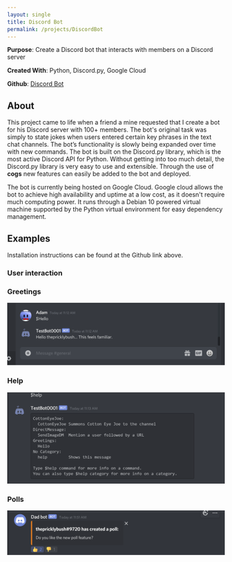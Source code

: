 ```yaml
---
layout: single
title: Discord Bot
permalink: /projects/DiscordBot
---
```

**Purpose**: Create a Discord bot that interacts with members on a Discord server

**Created With**: Python, Discord.py, Google Cloud

**Github**: [Discord Bot](https://github.com/adamlawson99/DiscordBot)

## About
This project came to life when a friend a mine requested that I create a bot for his Discord server with 100+ members. The bot's original task was simply to state jokes when users entered certain key phrases in the text chat channels. The bot’s functionality is slowly being expanded over time with new commands. The bot is built on the Discord.py library, which is the most active Discord API for Python. Without getting into too much detail, the Discord.py library is very easy to use and extensible. Through the use of **cogs** new features can easily be added to the bot and deployed.

The bot is currently being hosted on Google Cloud. Google cloud allows the bot to achieve high availability and uptime at a low cost, as it doesn't require much computing power. It runs through a Debian 10 powered virtual machine supported by the Python virtual environment for easy dependency management.


## Examples
Installation instructions can be found at the Github link above.

### User interaction

### Greetings
![Discord Bot Saying Hello](../assets/images/Projects/DiscordBot/hello.png)
### Help
![Discord Bot Help](../assets/images/Projects/DiscordBot/help.png)
### Polls
![Discord Bot Polls](../assets/images/Projects/DiscordBot/polls.png)






